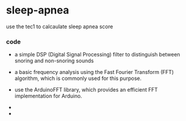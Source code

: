 # sleep-apnea
use the tec1 to calcaulate sleep apnea score


### code
- a simple DSP (Digital Signal Processing) filter to distinguish between snoring and non-snoring sounds 
- a basic frequency analysis using the Fast Fourier Transform (FFT) algorithm, which is commonly used for this purpose.
- use the ArduinoFFT library, which provides an efficient FFT implementation for Arduino.
-

- 
